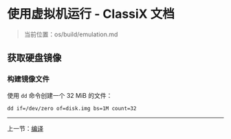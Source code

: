 # 使用虚拟机运行 - ClassiX 文档

> 当前位置：os/build/emulation.md

## 获取硬盘镜像

### 构建镜像文件

使用 `dd` 命令创建一个 32 MiB 的文件：

```shell
dd if=/dev/zero of=disk.img bs=1M count=32
```

---

上一节：[编译](./complie.md)

